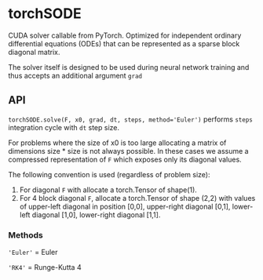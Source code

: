 
# torchSODE

CUDA solver callable from PyTorch. Optimized for independent ordinary differential equations (ODEs) that can be represented as a sparse block diagonal matrix. 

The solver itself is designed to be used during neural network training and thus accepts an additional argument `grad`


## API
`torchSODE.solve(F, x0, grad, dt, steps, method='Euler')` performs `steps` integration cycle with `dt` step size. 

For problems where the size of x0 is too large allocating a matrix of dimensions size * size is not always possible. In these cases we assume a compressed representation of `F` which exposes only its diagonal values.

The following convention is used (regardless of problem size):
1. For diagonal `F` with allocate a torch.Tensor of shape(1).
2. For 4 block diagonal `F`, allocate a torch.Tensor of shape (2,2) with values of upper-left diagonal in position [0,0], upper-right diagonal [0,1], lower-left diagonal [1,0], lower-right diagonal [1,1].

### Methods
`'Euler'` = Euler

`'RK4'` = Runge-Kutta 4
